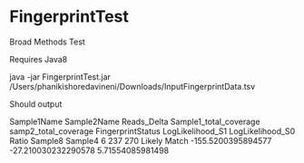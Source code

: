 # FingerprintTest
Broad Methods Test

Requires Java8

java -jar FingerprintTest.jar /Users/phanikishoredavineni/Downloads/InputFingerprintData.tsv 


Should output 

Sample1Name	Sample2Name	Reads_Delta	Sample1_total_coverage	samp2_total_coverage	FingerprintStatus	LogLikelihood_S1	LogLikelihood_S0	Ratio
Sample8	Sample4	6	237	270	Likely Match	-155.5200395894577	-27.210030232290578	5.71554085981498
